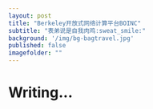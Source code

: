 ```yaml
---
layout: post
title: "Berkeley开放式网络计算平台BOINC"
subtitle: "表弟说是自我肉鸡:sweat_smile:"
background: '/img/bg-bagtravel.jpg'
published: false
imagefolder: ""
---
```


# Writing...